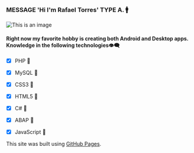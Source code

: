 ### MESSAGE 'Hi I'm Rafael Torres' TYPE A. :mens:

![This is an image](https://i.ibb.co/XYvJvdS/Portada-para-Github.png)

#### Right now my favorite hobby is creating both Android and Desktop apps. Knowledge in the following technologies:eye_speech_bubble:

- [x] PHP :book: 
- [X] MySQL :book: 
- [x] CSS3 :book: 
- [X] HTML5 :book: 
- [X] C# :book: 
- [X] ABAP :book: 
- [X] JavaScript :book: 




This site was built using [GitHub Pages](https://pages.github.com/).




<!--
**ingenierorat/ingenierorat** is a ✨ _special_ ✨ repository because its `README.md` (this file) appears on your GitHub profile.

Here are some ideas to get you started:

- 🔭 I’m currently working on ...
- 🌱 I’m currently learning ...
- 👯 I’m looking to collaborate on ...
- 🤔 I’m looking for help with ...
- 💬 Ask me about ...
- 📫 How to reach me: ...
- 😄 Pronouns: ...
- ⚡ Fun fact: ...
-->

